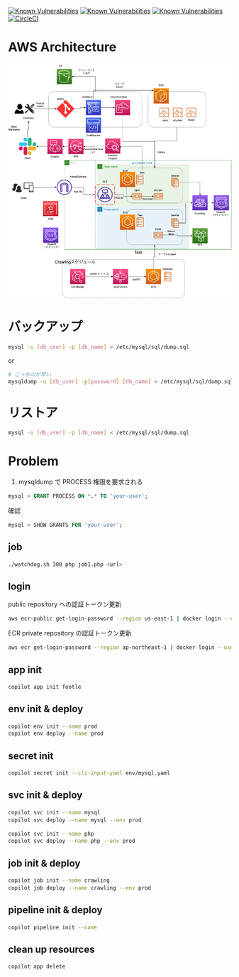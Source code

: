 [![Known Vulnerabilities](https://snyk.io/test/github/ShotaroMatsuya/footle/badge.svg?targetFile=/aws/dockerfile.mysql)](https://snyk.io/test/github/ShotaroMatsuya/footle)
[![Known Vulnerabilities](https://snyk.io/test/github/ShotaroMatsuya/footle/badge.svg?targetFile=/aws/dockerfile.php)](https://snyk.io/test/github/ShotaroMatsuya/footle)
[![Known Vulnerabilities](https://snyk.io/test/github/ShotaroMatsuya/footle/badge.svg?targetFile=/aws/dockerfile.nginx)](https://snyk.io/test/github/ShotaroMatsuya/footle)
[![CircleCI](https://dl.circleci.com/status-badge/img/gh/ShotaroMatsuya/footle/tree/master.svg?style=svg)](https://dl.circleci.com/status-badge/redirect/gh/ShotaroMatsuya/footle/tree/master)

# AWS Architecture

![infrastructure](/footle.drawio.png)

# バックアップ

```bash
mysql -u [db_user] -p [db_name] > /etc/mysql/sql/dump.sql
```

or

```bash
# こっちのが早い
mysqldump -u [db_user] -p[password] [db_name] > /etc/mysql/sql/dump.sql

```

# リストア

```bash
mysql -u [db_user] -p [db_name] < /etc/mysql/sql/dump.sql
```

# Problem

1. mysqldump で PROCESS 権限を要求される

```sql
mysql > GRANT PROCESS ON *.* TO 'your-user';
```

確認

```sql
mysql > SHOW GRANTS FOR 'your-user';
```

## job

```bash
./watchdog.sh 300 php job1.php <url>
```

## login

public repository への認証トークン更新

```bash
aws ecr-public get-login-password --region us-east-1 | docker login --username AWS --password-stdin public.ecr.aws
```

ECR private repository の認証トークン更新

```bash
aws ecr get-login-password --region ap-northeast-1 | docker login --username AWS --password-stdin 528163014577.dkr.ecr.ap-northeast-1.amazonaws.com
```

## app init

```bash
copilot app init footle
```

## env init & deploy

```bash
copilot env init --name prod
copilot env deploy --name prod
```

## secret init

```bash
copilot secret init --cli-input-yaml env/mysql.yaml
```

## svc init & deploy

```bash
copilot svc init --name mysql
copilot svc deploy --name mysql --env prod
```

```bash
copilot svc init --name php
copilot svc deploy --name php --env prod
```

## job init & deploy

```bash
copilot job init --name crawling
copilot job deploy --name crawling --env prod
```

## pipeline init & deploy

```bash
copilot pipeline init --name

```

## clean up resources

```bash
copilot app delete
```
